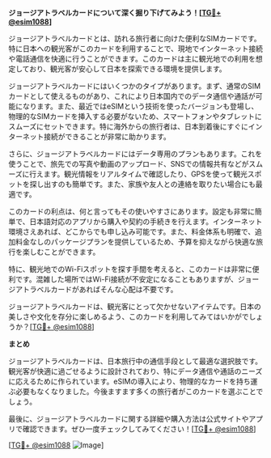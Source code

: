 **ジョージアトラベルカードについて深く掘り下げてみよう！[[TG💪+ @esim1088](https://t.me/s/esim1088)]**

ジョージアトラベルカードとは、訪れる旅行者に向けた便利なSIMカードです。特に日本への観光客がこのカードを利用することで、現地でインターネット接続や電話通信を快適に行うことができます。このカードは主に観光地での利用を想定しており、観光客が安心して日本を探索できる環境を提供します。

ジョージアトラベルカードにはいくつかのタイプがあります。まず、通常のSIMカードとして使えるものがあり、これにより日本国内でのデータ通信や通話が可能になります。また、最近ではeSIMという技術を使ったバージョンも登場し、物理的なSIMカードを挿入する必要がないため、スマートフォンやタブレットにスムーズにセットできます。特に海外からの旅行者は、日本到着後にすぐにインターネット接続ができることが非常に助かります。

さらに、ジョージアトラベルカードにはデータ専用のプランもあります。これを使うことで、旅先での写真や動画のアップロード、SNSでの情報共有などがスムーズに行えます。観光情報をリアルタイムで確認したり、GPSを使って観光スポットを探し出すのも簡単です。また、家族や友人との連絡を取りたい場合にも最適です。

このカードの利点は、何と言ってもその使いやすさにあります。設定も非常に簡単で、日本語対応のアプリから購入や契約の手続きを行えます。インターネット環境さえあれば、どこからでも申し込み可能です。また、料金体系も明確で、追加料金なしのパッケージプランを提供しているため、予算を抑えながら快適な旅行を楽しむことができます。

特に、観光地でのWi-Fiスポットを探す手間を考えると、このカードは非常に便利です。混雑した場所ではWi-Fi接続が不安定になることもありますが、ジョージアトラベルカードがあればそんな心配は不要です。

ジョージアトラベルカードは、観光客にとって欠かせないアイテムです。日本の美しさや文化を存分に楽しめるよう、このカードを利用してみてはいかがでしょうか？[[TG💪+ @esim1088](https://t.me/s/esim1088)]

**まとめ**

ジョージアトラベルカードは、日本旅行中の通信手段として最適な選択肢です。観光客が快適に過ごせるように設計されており、特にデータ通信や通話のニーズに応えるために作られています。eSIMの導入により、物理的なカードを持ち運ぶ必要もなくなりました。今後ますます多くの旅行者がこのカードを選ぶことでしょう。

最後に、ジョージアトラベルカードに関する詳細や購入方法は公式サイトやアプリで確認できます。ぜひ一度チェックしてみてください！[[TG💪+ @esim1088](https://t.me/s/esim1088)] 

[[TG💪+ @esim1088](https://t.me/s/esim1088) ![Image](https://i.postimg.cc/Y0z9fWf4/image.png)]